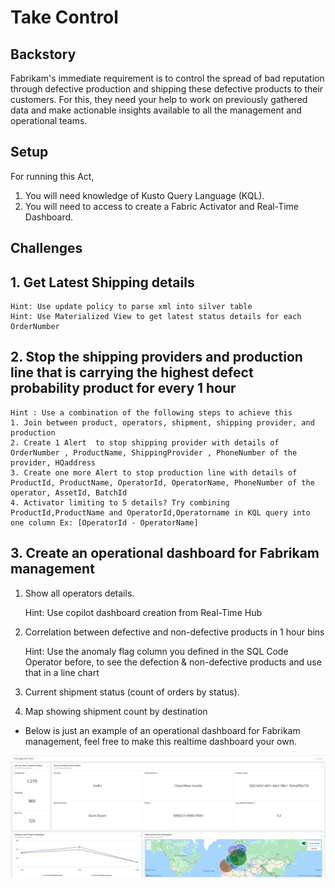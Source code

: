 # Take Control

## Backstory
Fabrikam's immediate requirement is to control the spread of bad reputation through defective production and shipping these defective products to their customers. For this, they need your help to work on previously gathered data and make actionable insights available to all the management and operational teams.

## Setup
For running this Act, 
1. You will need knowledge of Kusto Query Language (KQL).
2. You will need to access to create a Fabric Activator and Real-Time Dashboard.

## Challenges 

## 1. Get Latest Shipping details
    Hint: Use update policy to parse xml into silver table
    Hint: Use Materialized View to get latest status details for each OrderNumber

## 2. Stop the shipping providers  and production line that is carrying the highest defect probability product for every 1 hour
    Hint : Use a combination of the following steps to achieve this
    1. Join between product, operators, shipment, shipping provider, and production
    2. Create 1 Alert  to stop shipping provider with details of  OrderNumber , ProductName, ShippingProvider , PhoneNumber of the provider, HQaddress
    3. Create one more Alert to stop production line with details of ProductId, ProductName, OperatorId, OperatorName, PhoneNumber of the operator, AssetId, BatchId
    4. Activator limiting to 5 details? Try combining ProductId,ProductName and OperatorId,Operatorname in KQL query into one column Ex: [OperatorId - OperatorName]

## 3. Create an operational dashboard for Fabrikam management
1. Show  all operators details.
    
    Hint: Use copilot dashboard creation from Real-Time Hub

2. Correlation between defective and non-defective products in 1 hour bins

    Hint: Use the anomaly flag column you defined in the SQL Code Operator before, to see the defection & non-defective products and use that in a line chart

4. Current shipment status (count of orders by status). 
5. Map showing shipment count by destination

* Below is just an example of an operational dashboard for Fabrikam management, feel free to make this realtime dashboard your own.

<img src="../Assets/OperationalDashboard_Fabrikam.png" alt="Alt text" width="1000"/>



